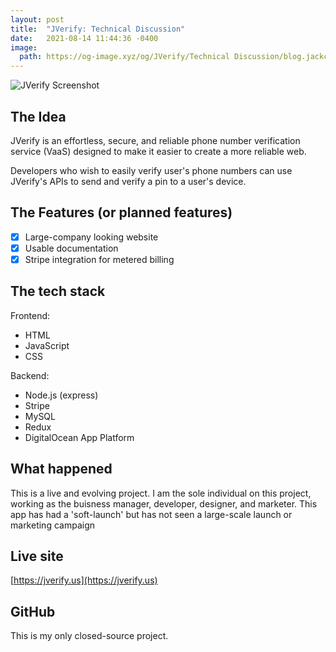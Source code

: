 ```yaml
---
layout: post
title:  "JVerify: Technical Discussion"
date:   2021-08-14 11:44:36 -0400
image:
  path: https://og-image.xyz/og/JVerify/Technical Discussion/blog.jackcrane.rocks/https/menlo/cheerfulorange/{{h}}ffffff/data.png
---
```


![JVerify Screenshot](https://jackcrane.rocks/jv.png)

## The Idea

JVerify is an effortless, secure, and reliable phone number verification service (VaaS) designed to make it easier to create a more reliable web. 

Developers who wish to easily verify user's phone numbers can use JVerify's APIs to send and verify a pin to a user's device.

## The Features (or planned features)

- [x] Large-company looking website
- [x] Usable documentation
- [x] Stripe integration for metered billing

## The tech stack

Frontend:

- HTML
- JavaScript
- CSS

Backend:

- Node.js (express)
- Stripe
- MySQL
- Redux
- DigitalOcean App Platform

## What happened

This is a live and evolving project. I am the sole individual on this project, working as the buisness manager, developer, designer, and marketer. This app has had a 'soft-launch' but has not seen a large-scale launch or marketing campaign

## Live site

[https://jverify.us](https://jverify.us)

## GitHub

This is my only closed-source project.

<script data-name="BMC-Widget" data-cfasync="false" src="https://cdnjs.buymeacoffee.com/1.0.0/widget.prod.min.js" data-id="jackcrane" data-description="Support me on Buy me a coffee!" data-message="Feeling generous?" data-color="#FFDD00" data-position="Right" data-x_margin="18" data-y_margin="18"></script>